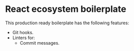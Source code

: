 # React ecosystem boilerplate

This production ready boilerplate has the following features:

- Git hooks.
- Linters for:
  - Commit messages.
